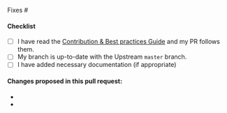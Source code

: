 <!-- Add issue number here. If you do not solve the issue entirely, please change the message e.g. "Addresses #IssueNumber -->
Fixes #

#### Checklist

- [ ] I have read the [Contribution & Best practices Guide](https://github.com/Melissa-AI/Melissa-Core/blob/master/.github/CONTRIBUTING.md) and my PR follows them.
- [ ] My branch is up-to-date with the Upstream `master` branch.
- [ ] I have added necessary documentation (if appropriate)

#### Changes proposed in this pull request:

-
-
